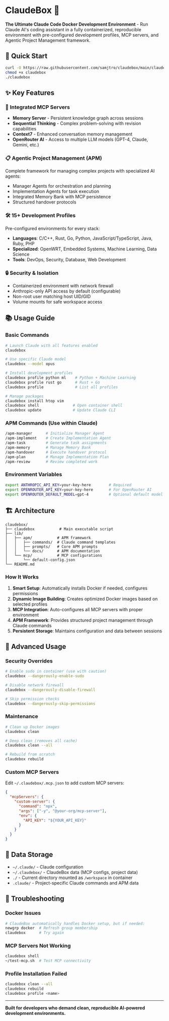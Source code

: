 # ClaudeBox 🐳

**The Ultimate Claude Code Docker Development Environment** - Run Claude AI's coding assistant in a fully containerized, reproducible environment with pre-configured development profiles, MCP servers, and Agentic Project Management framework.

## 🚀 Quick Start

```bash
curl -O https://raw.githubusercontent.com/samjtro/claudebox/main/claudebox
chmod +x claudebox
./claudebox
```

## ✨ Key Features

### 🤖 **Integrated MCP Servers**
- **Memory Server** - Persistent knowledge graph across sessions
- **Sequential Thinking** - Complex problem-solving with revision capabilities  
- **Context7** - Enhanced conversation memory management
- **OpenRouter AI** - Access to multiple LLM models (GPT-4, Claude, Gemini, etc.)

### 📋 **Agentic Project Management (APM)**
Complete framework for managing complex projects with specialized AI agents:
- Manager Agents for orchestration and planning
- Implementation Agents for task execution
- Integrated Memory Bank with MCP persistence
- Structured handover protocols

### 🛠️ **15+ Development Profiles**
Pre-configured environments for every stack:
- **Languages**: C/C++, Rust, Go, Python, JavaScript/TypeScript, Java, Ruby, PHP
- **Specialized**: OpenWRT, Embedded Systems, Machine Learning, Data Science
- **Tools**: DevOps, Security, Database, Web Development

### 🔒 **Security & Isolation**
- Containerized environment with network firewall
- Anthropic-only API access by default (configurable)
- Non-root user matching host UID/GID
- Volume mounts for safe workspace access

## 📚 Usage Guide

### Basic Commands

```bash
# Launch Claude with all features enabled
claudebox

# Use specific Claude model
claudebox --model opus

# Install development profiles
claudebox profile python ml    # Python + Machine Learning
claudebox profile rust go      # Rust + Go
claudebox profile              # List all profiles

# Manage packages
claudebox install htop vim
claudebox shell               # Open container shell
claudebox update              # Update Claude CLI
```

### APM Commands (Use within Claude)

```bash
/apm-manager      # Initialize Manager Agent
/apm-implement    # Create Implementation Agent
/apm-task         # Generate task assignments
/apm-memory       # Manage Memory Bank
/apm-handover     # Execute handover protocol
/apm-plan         # Manage Implementation Plan
/apm-review       # Review completed work
```

### Environment Variables

```bash
export ANTHROPIC_API_KEY=your-key-here        # Required
export OPENROUTER_API_KEY=your-key-here       # For OpenRouter AI
export OPENROUTER_DEFAULT_MODEL=gpt-4         # Optional default model
```

## 🏗️ Architecture

```
claudebox/
├── claudebox           # Main executable script
├── lib/
│   ├── apm/           # APM framework
│   │   ├── commands/  # Claude command templates
│   │   ├── prompts/   # Core APM prompts
│   │   └── docs/      # APM documentation
│   └── mcp/           # MCP configurations
│       └── default-config.json
└── README.md
```

### How It Works

1. **Smart Setup**: Automatically installs Docker if needed, configures permissions
2. **Dynamic Image Building**: Creates optimized Docker images based on selected profiles
3. **MCP Integration**: Auto-configures all MCP servers with proper environment
4. **APM Framework**: Provides structured project management through Claude commands
5. **Persistent Storage**: Maintains configuration and data between sessions

## 🚧 Advanced Usage

### Security Overrides

```bash
# Enable sudo in container (use with caution)
claudebox --dangerously-enable-sudo

# Disable network firewall
claudebox --dangerously-disable-firewall

# Skip permission checks
claudebox --dangerously-skip-permissions
```

### Maintenance

```bash
# Clean up Docker images
claudebox clean

# Deep clean (removes all cache)
claudebox clean --all

# Rebuild from scratch
claudebox rebuild
```

### Custom MCP Servers

Edit `~/.claudebox/.mcp.json` to add custom MCP servers:

```json
{
  "mcpServers": {
    "custom-server": {
      "command": "npx",
      "args": ["-y", "@your-org/mcp-server"],
      "env": {
        "API_KEY": "${YOUR_API_KEY}"
      }
    }
  }
}
```

## 📁 Data Storage

- `~/.claude/` - Claude configuration
- `~/.claudebox/` - ClaudeBox data (MCP configs, project data)
- `./` - Current directory mounted as `/workspace` in container
- `.claude/` - Project-specific Claude commands and APM data

## 🐛 Troubleshooting

### Docker Issues
```bash
# ClaudeBox automatically handles Docker setup, but if needed:
newgrp docker  # Refresh group membership
claudebox      # Try again
```

### MCP Servers Not Working
```bash
claudebox shell
~/test-mcp.sh  # Test MCP connectivity
```

### Profile Installation Failed
```bash
claudebox clean --all
claudebox rebuild
claudebox profile <name>
```

---

**Built for developers who demand clean, reproducible AI-powered development environments.**
